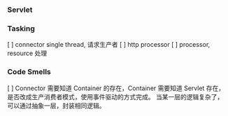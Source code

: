 ### Servlet


### Tasking
[ ] connector single thread, 请求生产者
[ ] http processor
[ ] processor, resource 处理

### Code Smells
[ ] Connector 需要知道 Container 的存在，Container 需要知道 Servlet 存在，是否改成生产消费者模式，使用事件驱动的方式完成。
当某一层的逻辑复杂了，可以通过抽象一层，封装相同逻辑。
